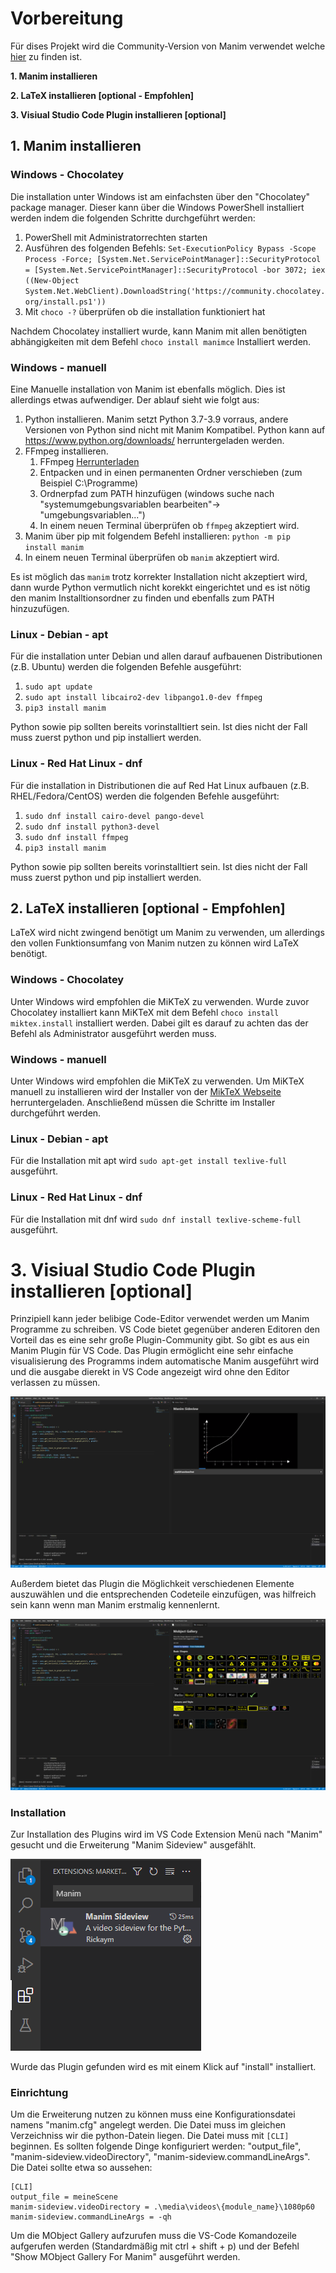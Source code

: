 # Vorbereitung
Für dises Projekt wird die Community-Version von Manim verwendet welche [hier](https://github.com/ManimCommunity/manim) zu finden ist. 


**1. Manim installieren**


**2. LaTeX installieren [optional - Empfohlen]**


**3. Visiual Studio Code Plugin installieren [optional]**


## 1. Manim installieren
### Windows - Chocolatey
Die installation unter Windows ist am einfachsten über den "Chocolatey" package manager. Dieser kann über die Windows PowerShell installiert werden indem die folgenden Schritte durchgeführt werden: 
1. PowerShell mit Administratorrechten starten
2. Ausführen des folgenden Befehls: ```
   Set-ExecutionPolicy Bypass -Scope Process -Force; [System.Net.ServicePointManager]::SecurityProtocol = [System.Net.ServicePointManager]::SecurityProtocol -bor 3072; iex ((New-Object System.Net.WebClient).DownloadString('https://community.chocolatey.org/install.ps1')) ```
3. Mit ```choco -?``` überprüfen ob die installation funktioniert hat

Nachdem Chocolatey installiert wurde, kann Manim mit allen benötigten abhängigkeiten mit dem Befehl ```choco install manimce```  Installiert werden.

### Windows - manuell
Eine Manuelle installation von Manim ist ebenfalls möglich. Dies ist allerdings etwas aufwendiger. Der ablauf sieht wie folgt aus:
1. Python installieren. Manim setzt Python 3.7-3.9 vorraus, andere Versionen von Python sind nicht mit Manim Kompatibel. Python kann auf https://www.python.org/downloads/ herruntergeladen werden.
2. FFmpeg installieren.
   1. FFmpeg [Herrunterladen](https://www.gyan.dev/ffmpeg/builds/ffmpeg-release-essentials.7z)
   2. Entpacken und in einen permanenten Ordner verschieben (zum Beispiel C:\Programme\)
   3. Ordnerpfad zum PATH hinzufügen (windows suche nach "systemumgebungsvariablen bearbeiten"-> "umgebungsvariablen...")
   4. In einem neuen Terminal überprüfen ob ```ffmpeg``` akzeptiert wird.
3. Manim über pip mit folgendem Befehl installieren: ```python -m pip install manim```
4. In einem neuen Terminal überprüfen ob ```manim``` akzeptiert wird.

Es ist möglich das ```manim``` trotz korrekter Installation nicht akzeptiert wird, dann wurde Python vermutlich nicht korekkt eingerichtet und es ist nötig den manim Installtionsordner zu finden und ebenfalls zum PATH hinzuzufügen. 

### Linux - Debian - apt
Für die installation unter Debian und allen darauf aufbauenen Distributionen (z.B. Ubuntu) werden die folgenden Befehle ausgeführt:
1. ```sudo apt update```
2. ```sudo apt install libcairo2-dev libpango1.0-dev ffmpeg```
3. ```pip3 install manim```

Python sowie pip sollten bereits vorinstalltiert sein. Ist dies nicht der Fall muss zuerst python und pip installiert werden.

### Linux - Red Hat Linux - dnf
Für die installation in Distributionen die auf Red Hat Linux aufbauen (z.B. RHEL/Fedora/CentOS) werden die folgenden Befehle ausgeführt:

1. ```sudo dnf install cairo-devel pango-devel```
2. ```sudo dnf install python3-devel```
3. ```sudo dnf install ffmpeg```
4. ```pip3 install manim```

Python sowie pip sollten bereits vorinstalltiert sein. Ist dies nicht der Fall muss zuerst python und pip installiert werden.

## 2. LaTeX installieren [optional - Empfohlen]
LaTeX wird nicht zwingend benötigt um Manim zu verwenden, um allerdings den vollen Funktionsumfang von Manim nutzen zu können wird LaTeX benötigt.

### Windows - Chocolatey
Unter Windows wird empfohlen die MiKTeX zu verwenden. Wurde zuvor Chocolatey installiert kann MiKTeX mit dem Befehl ```choco install miktex.install``` installiert werden. Dabei gilt es darauf zu achten das der Befehl als Administrator ausgeführt werden muss.

### Windows - manuell
Unter Windows wird empfohlen die MiKTeX zu verwenden. Um MiKTeX manuell zu installieren wird der Installer von der [MikTeX Webseite](https://miktex.org/download) herruntergeladen. Anschließend müssen die Schritte im Installer durchgeführt werden.

### Linux - Debian - apt
Für die Installation mit apt wird ```sudo apt-get install texlive-full ``` ausgeführt.

### Linux - Red Hat Linux - dnf
Für die Installation mit dnf wird ```sudo dnf install texlive-scheme-full ``` ausgeführt.

# 3. Visiual Studio Code Plugin installieren [optional]
Prinzipiell kann jeder belibige Code-Editor verwendet werden um Manim Programme zu schreiben. VS Code bietet gegenüber anderen Editoren den Vorteil das es eine sehr große Plugin-Community gibt. So gibt es aus ein Manim Plugin für VS Code. Das Plugin ermöglicht eine sehr einfache visualisierung des Programms indem automatische Manim ausgeführt wird und die ausgabe dierekt in VS Code angezeigt wird ohne den Editor verlassen zu müssen.


![VSCodePluginExample](mediaFiles/VSCodePluginExample.png)


Außerdem bietet das Plugin die Möglichkeit verschiedenen Elemente auszuwählen und die entsprechenden Codeteile einzufügen, was hilfreich sein kann wenn man Manim erstmalig kennenlernt.


![VSCodePluginExampleGallery](mediaFiles/VSCodePluginExampleGallery.png)

### Installation
Zur Installation des Plugins wird im VS Code Extension Menü nach "Manim" gesucht und die Erweiterung "Manim Sideview" ausgefählt.


![VSCodePluginSuche](mediaFiles/VSCodePluginSuche.png)


Wurde das Plugin gefunden wird es mit einem Klick auf "install" installiert.

### Einrichtung
Um die Erweiterung nutzen zu können muss eine Konfigurationsdatei namens "manim.cfg" angelegt werden. Die Datei muss im gleichen Verzeichniss wir die python-Datein liegen. Die Datei muss mit ```[CLI]``` beginnen. Es sollten folgende Dinge konfiguriert werden: "output_file", "manim-sideview.videoDirectory", "manim-sideview.commandLineArgs". 
Die Datei sollte etwa so aussehen:
```
[CLI]
output_file = meineScene
manim-sideview.videoDirectory = .\media\videos\{module_name}\1080p60
manim-sideview.commandLineArgs = -qh
```

Um die MObject Gallery aufzurufen muss die VS-Code Komandozeile aufgerufen werden (Standardmäßig mit ctrl + shift + p) und der Befehl "Show MObject Gallery For Manim" ausgeführt werden.
